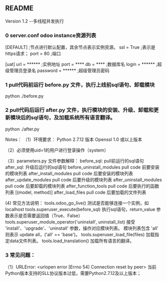## README
Version 1.2
--多线程并发执行


### 0 server.conf odoo instance资源列表
[DEFAULT]  ;节点进行默认配置，其余节点表示实例资源。
ssl = True ;表示是https请求；
port = 80  ;端口

[uat]
url = ******  ;实例地址
port = ****
db = ****            ;数据库名
login = ******       ;超级管理员登录名
password = ******    ;超级管理员密码


### 1 pull代码前运行 before.py 文件，执行上线前sql语句、卸载模块
python ./before.py


### 2 pull代码后运行 after.py 文件，执行模块的安装、升级、卸载和更新模块后的sql语句，及加载系统所有语言翻译。
python ./after.py


Notes：
（1）环境要求：
    Python 2.7.12 版本
    Openssl 1.0 或以上版本

（2）必须使用uid=1的用户进行登录操作（system）

（3）parameters.py 文件参数解释：
    before_sql:     pull前运行的sql语句
    after_sql:      升级后运行的sql语句
    before_uninstall_modules    pull code 前要安装的模块列表
    after_install_modules       pull code 后要安装的模块列表
    after_update_modules        pull code 后要升级的模块列表
    after_uninstall_modules     pull code 后要卸载的模块列表
    after_function_tools        pull code 后要执行的函数列表 [(model, method)]
    after_load_files            pull code 后要加载的文件列表

 (4) 常见方法说明：
    tools.odoo_go_live()
        测试是否能够连接一个实例，如localhost
    tools.superuser_execute(before_sql)
        执行sql语句，return_value 参数表示是否需要返回值（True、False）
    tools.superuser_module_operator('uninstall', uninstall_list)
        接受 'install'、'upgrade'、'uninstall' 参数，操作对应模块列表。
        模块列表包含 'all' 则表示 update all，('all' == 'base')。
    tools.superuser_load_file(files)
        加载指定data文件列表。
    tools.load_translation()
        加载所有语言的翻译。


### 3 常见问题：
（1）URLError: <urlopen error [Errno 54] Connection reset by peer>
当前Python版本支持的SLL协议版本过低，需要Python2.7.12及以上版本；
